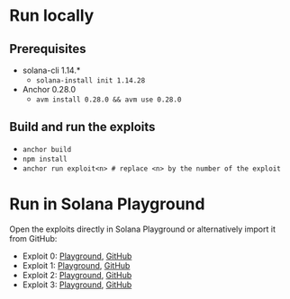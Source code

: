 # Run locally
## Prerequisites
- solana-cli 1.14.*
    - `solana-install init 1.14.28`
- Anchor 0.28.0
    - `avm install 0.28.0 && avm use 0.28.0`

## Build and run the exploits
- `anchor build`
- `npm install`
- `anchor run exploit<n> # replace <n> by the number of the exploit`

# Run in Solana Playground
Open the exploits directly in Solana Playground or alternatively import it from GitHub:
- Exploit 0: [Playground](https://beta.solpg.io/651aa5b1fb53fa325bfd0bce), [GitHub](https://github.com/Ackee-Blockchain/solpg-exploit0)
- Exploit 1: [Playground](https://beta.solpg.io/651aab38fb53fa325bfd0bcf), [GitHub](https://github.com/Ackee-Blockchain/solpg-exploit1)
- Exploit 2: [Playground](https://beta.solpg.io/651aac76fb53fa325bfd0bd2), [GitHub](https://github.com/Ackee-Blockchain/solpg-exploit2)
- Exploit 3: [Playground](https://beta.solpg.io/651aab79fb53fa325bfd0bd0), [GitHub](https://github.com/Ackee-Blockchain/solpg-exploit3)

